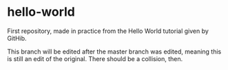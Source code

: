 # hello-world
First repository, made in practice from the Hello World tutorial given by GitHib.

This branch will be edited after the master branch was edited,
meaning this is still an edit of the original.
There should be a collision, then.
